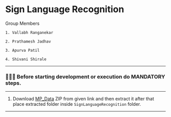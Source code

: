 # Sign Language Recognition

Group Members

    1. Vallabh Ranganekar

    2. Prathamesh Jadhav

    3. Apurva Patil

    4. Shivani Shirale

---

### 📌📌📌 Before starting development or execution do MANDATORY steps.

---

   1. Download [MP_Data](https://tinyurl.com/MP-Data-latest) ZIP from given link and then extract it after that place extracted folder inside ```SignLanguageRecognition``` folder.

---
